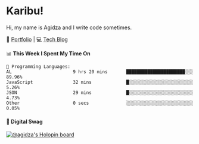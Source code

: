 # Karibu!
Hi, my name is Agidza and I write code sometimes.

🎨 [Portfolio](https://lynnagidza.github.io/) | 💻 [Tech Blog](https://medium.com/me/stories/public)

<!--START_SECTION:waka-->
📊 **This Week I Spent My Time On** 

```text
💬 Programming Languages: 
AL                       9 hrs 20 mins       ██████████████████████░░░   89.96% 
JavaScript               32 mins             █░░░░░░░░░░░░░░░░░░░░░░░░   5.26% 
JSON                     29 mins             █░░░░░░░░░░░░░░░░░░░░░░░░   4.73% 
Other                    0 secs              ░░░░░░░░░░░░░░░░░░░░░░░░░   0.05%

```


<!--END_SECTION:waka-->
#### 💟 **Digital Swag**
[![@agidza's Holopin board](https://holopin.me/agidza)](https://holopin.io/@agidza)
